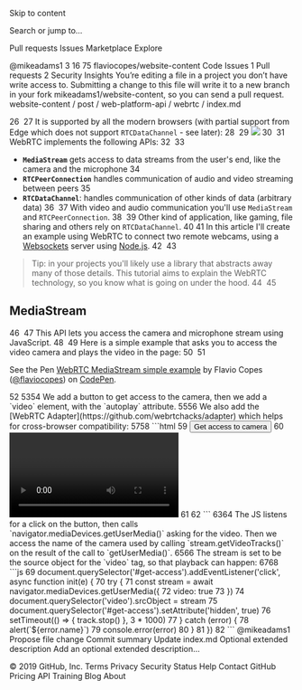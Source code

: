 Skip to content
 
Search or jump to…

Pull requests
Issues
Marketplace
Explore
 
@mikeadams1 
3
16 75 flaviocopes/website-content
 Code  Issues 1  Pull requests 2  Security  Insights
You’re editing a file in a project you don’t have write access to. Submitting a change to this file will write it to a new branch in your fork mikeadams1/website-content, so you can send a pull request.
website-content
/
post
/
web-platform-api
/
webrtc
/
index.md
 

26
​
27
It is supported by all the modern browsers (with partial support from Edge which does not support `RTCDataChannel` - see later):
28
​
29
![](browsers.png)
30
​
31
WebRTC implements the following APIs:
32
​
33
- **`MediaStream`** gets access to data streams from the user's end, like the camera and the microphone
34
- **`RTCPeerConnection`** handles communication of audio and video streaming between peers
35
- **`RTCDataChannel`**: handles communication of other kinds of data (arbitrary data)
36
​
37
With video and audio communication you'll use `MediaStream` and `RTCPeerConnection`.
38
​
39
Other kind of application, like gaming, file sharing and others rely on `RTCDataChannel`.
40
​
41
In this article I'll create an example using WebRTC to connect two remote webcams, using a [Websockets](/websockets/) server using [Node.js](/nodejs/).
42
​
43
> Tip: in your projects you'll likely use a library that abstracts away many of those details. This tutorial aims to explain the WebRTC technology, so you know what is going on under the hood.
44
​
45
## MediaStream
46
​
47
This API lets you access the camera and microphone stream using JavaScript.
48
​
49
Here is a simple example that asks you to access the video camera and plays the video in the page:
50
​
51
<p data-height="265" data-theme-id="0" data-slug-hash="rqRqpX" data-default-tab="js,result" data-user="flaviocopes" data-pen-title="WebRTC MediaStream simple example" data-preview="true" class="codepen">See the Pen <a href="https://codepen.io/flaviocopes/pen/rqRqpX/">WebRTC MediaStream simple example</a> by Flavio Copes (<a href="https://codepen.io/flaviocopes">@flaviocopes</a>) on <a href="https://codepen.io">CodePen</a>.</p>
52
<script async src="https://static.codepen.io/assets/embed/ei.js"></script>
53
​
54
We add a button to get access to the camera, then we add a `video` element, with the `autoplay` attribute.
55
​
56
We also add the [WebRTC Adapter](https://github.com/webrtchacks/adapter) which helps for cross-browser compatibility:
57
​
58
```html
59
<button id="get-access">Get access to camera</button>
60
<video autoplay></video>
61
<script src="https://webrtc.github.io/adapter/adapter-latest.js"></script>
62
```
63
​
64
The JS listens for a click on the button, then calls `navigator.mediaDevices.getUserMedia()` asking for the video. Then we access the name of the camera used by calling `stream.getVideoTracks()` on the result of the call to `getUserMedia()`.
65
​
66
The stream is set to be the source object for the `video` tag, so that playback can happen:
67
​
68
```js
69
document.querySelector('#get-access').addEventListener('click', async function init(e) {
70
  try {
71
    const stream = await navigator.mediaDevices.getUserMedia({
72
      video: true
73
    })
74
    document.querySelector('video').srcObject = stream
75
    document.querySelector('#get-access').setAttribute('hidden', true)
76
    setTimeout(() => { track.stop() }, 3 * 1000)
77
  } catch (error) {
78
    alert(`${error.name}`)
79
    console.error(error)
80
  }
81
})
82
```
@mikeadams1
Propose file change
Commit summary 
Update index.md
Optional extended description
Add an optional extended description…
 
© 2019 GitHub, Inc.
Terms
Privacy
Security
Status
Help
Contact GitHub
Pricing
API
Training
Blog
About
